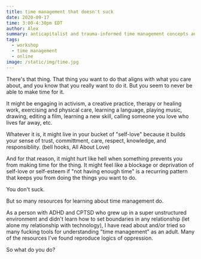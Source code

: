 ```yaml
---
title: time management that doesn't suck
date: 2020-09-17
time: 3:00-4:30pm EDT
author: Alex
summary: anticapitalist and trauma-informed time management concepts and practices
tags:
  - workshop
  - time management
  - online
image: /static/img/time.jpg
---
```


There's that thing. That thing you want to do that aligns with what you care about, and you know that you really want to do it. But you seem to never be able to make time for it.

It might be engaging in activism, a creative practice, therapy or healing work, exercising and physical care, learning a language, playing music, drawing, editing a film, learning a new skill, calling someone you love who lives far away, etc. 

Whatever it is, it might live in your bucket of "self-love" because it builds your sense of trust, committment, care, respect, knowledge, and responsibliity. (bell hooks, All About Love)

And for that reason, it might hurt like hell when something prevents you from making time for the thing. It might feel like a blockage or deprivation of self-love or self-esteem if "not having enough time" is a recurring pattern that keeps you from doing the things you want to do.

You don't suck.

But so many resources for learning about time management do. 

As a person with ADHD and CPTSD who grew up in a super unstructured environment and didn't learn how to set boundaries in any relationship (let alone my relationship with technology), I have read about and/or tried so many fucking tools for understanding "time management" as an adult. Many of the resources I've found reproduce logics of oppression.

So what do you do?
